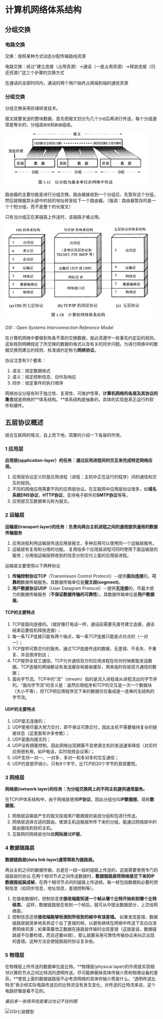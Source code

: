 # 计算机网络体系结构

## 分组交换

### 电路交换

交换：按照某种方式动态分配传输路线资源

电路交换：经过“建立连接（占用资源）→通话（一直占用资源）→释放连接（归还资源）”这三个步骤的交换方式

在通话的全部时间内，通话的两个用户始终占用端到端的通信资源

### 分组交换

分组交换采用存储转发技术。

报文就要发送的整块数据，首先把报文划分为几个`分组`后再进行传送，每个分组通常是等长的，分组由`首部`和`数据`组成。

![1544410255826](../.vuepress/public/assets/1544410255826.png)

路由器的主要功能是进行分组交换。路由器接收到一个分组后，先暂存这个分组，然后就根据其头部中的目的地址转发给下一个路由器。（强调：路由器暂存的是一个个短分组，而不是整个的长报文）

只有当分组正在某链路上传送时，该链路才被占用。

![1544411448746](../.vuepress/public/assets/1544411448746.png)

*OSI：Open Systems Interconnection Reference Model*

在计算机网络中要做到有条不紊的交换数据，就必须遵守一些事先约定后的规则。这些规则明确规定了所交换的数据的格式以及有关的同步问题。为进行网络中的数据交换而建立的规则、标准或约定称为**网络协议**。

协议注意有3个要素：

1. 语法：规定数据格式
2. 语义：规定控制信息、动作及响应
3. 同步：规定事件的执行顺序

网络协议分层有利于独立性、复用性、可维护性等，**计算机网络的各层及其协议的集合**就是网络的**体系结构。**体系结构是抽象的，具体的实现是真正运行的软件和硬件。

## 五层协议概述

结合互联网的情况，自上而下地，简要的介绍一下各层的作用。

### 1 应用层

**应用层(application-layer）的任务：通过应用进程间的交互来完成特定网络应用。**

1. 应用层协议定义的是应用进程（进程：主机中正在运行的程序）间的通信和交互的规则。
2. 不同的网络应用需要不同的应用层协议。在互联网中应用层协议很多，如**域名系统DNS协议**，**HTTP协议**，支持电子邮件的**SMTP协议**等等。
3. 应用层交互数据单元称为报文。

### 2 运输层

**运输层(transport layer)的任务：负责向两台主机进程之间的通信提供通用的数据传输服务**

1. 应用进程利用运输层传送应用层报文，多种应用可以使用同一个运输层服务。
2. 运输层有复用和分用的功能。
   复用指多个应用层进程可同时使用下面运输层的服务；分用指运输层把收到的信息分别交付上面的应用层进程。

运输层主要使用以下两种协议

1. **传输控制协议TCP**（Transmisson Control Protocol）--提供**面向连接**的，**可靠的**数据传输服务。其数据传输单位是**报文段(segment)**。
2. **用户数据协议UDP**（User Datagram Protocol）--提供**无连接**的，尽最大努力的数据传输服务（**不保证数据传输的可靠性**）。其数据传输单位是**用户数据报**。

#### TCP的主要特点

1. TCP是面向连接的。（就好像打电话一样，通话前需要先拨号建立连接，通话结束后要挂机释放连接）；
2. 每一条TCP连接只能有两个端点，每一条TCP连接只能是点对点的（一对一）；
3. TCP提供可靠交付的服务。通过TCP连接传送的数据，无差错、不丢失、不重复、并且按序到达；
4. TCP提供全双工通信。TCP允许通信双方的应用进程在任何时候都能发送数据。TCP连接的两端都设有发送缓存和接收缓存，用来临时存放双方通信的数据；
5. 面向字节流。TCP中的“流”（stream）指的是流入进程或从进程流出的字节序列。“面向字节流”的含义是：虽然应用程序和TCP的交互是一次一个数据块（大小不等），但TCP把应用程序交下来的数据仅仅看成是一连串的无结构的字节流。

#### UDP的主要特点

1. UDP是无连接的；
2. UDP使用尽最大努力交付，即不保证可靠交付，因此主机不需要维持复杂的链接状态（这里面有许多参数）；
3. UDP是面向报文的；
4. UDP没有拥塞控制，因此网络出现拥塞不会使源主机的发送速率降低（对实时应用很有用，如IP电话，实时视频会议等）；
5. UDP支持一对一、一对多、多对一和多对多的交互通信；
6. UDP的首部开销小，只有8个字节，比TCP的20个字节的首部要短。

### 3 网络层

**网络层(network layer)的任务：为分组交换网上的不同主机提供通信服务。**

在TCP/IP体系结构中，由于网络层使用**IP协议**，因此分组也叫**IP数据报**，简称**数据报**。

1. 网络层运输层产生的报文段或用户数据报封装成分组和包进行传送。
2. 网络层选择合适的路由，使源主机运输层所传下来的分组，能通过网络层中的路由器找到目的主机。
3. 互联网的网络层也叫做**网际层**或**IP层**。

### 4 数据链路层

**数据链路层(data link layer)通常简称为链路层。**

两台主机之间的数据传输，总是在一段一段的链路上传送的，这就需要使用专门的链路层的协议.在两个相邻节点之间传送数据时，**数据链路层将网络层交下来的IP数据报组装成帧**，在两个相邻节点间的链路上传送帧。每一帧包括数据和必要的控制信息（如同步信息，地址信息，差错控制等）。

1. 在接收数据时，控制信息使**接收端能知道一个帧从哪个比特开始和到哪个比特结束**。
   这样，数据链路层在收到一个帧后，就可从中提出数据部分，上交给网络层。 
2. 控制信息还使**接收端能够检测到所收到的帧中有误差错。**
   如果发现差错，数据链路层就简单地丢弃这个出了差错的帧，以避免继续在网络中传送下去白白浪费网络资源；如果需要改正数据在链路层传输时出现差错（这就是说，数据链路层不仅要检错，而且还要纠错），那么就要采用可靠性传输协议来纠正出现的差错。这种方法会使链路层的协议复杂些。

### 5 物理层

在物理层上所传送的数据单位是比特。**物理层(physical layer)的作用是实现相邻计算机节点之间比特流的透明传送，尽可能屏蔽掉具体传输介质和物理设备的差异。**使其上面的数据链路层不必考虑网络的具体传输介质是什么。“透明传送比特流”表示经实际电路传送后的比特流没有发生变化，对传送的比特流来说，这个电路好像是看不见的。

*最后来一张很吊但是看过也记不住的图*

![OSI七层模型](http://img.my.csdn.net/uploads/201201/5/0_1325744597WM32.gif)
